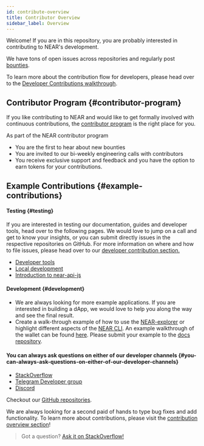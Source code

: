 ```yaml
---
id: contribute-overview
title: Contributor Overview
sidebar_label: Overview
---
```


Welcome! If you are in this repository, you are probably interested in contributing to NEAR's development.

We have tons of open issues across repositories and regularly post [bounties](https://github.com/near/bounties).

To learn more about the contribution flow for developers, please head over to the [Developer Contributions walkthrough](/docs/community/contribute/how-to-contribute).

## Contributor Program {#contributor-program}

If you like contributing to NEAR and would like to get formally involved with continuous contributions, the [contributor program](https://near.org/contributor/) is the right place for you.

As part of the NEAR contributor program

- You are the first to hear about new bounties
- You are invited to our bi-weekly engineering calls with contributors
- You receive exclusive support and feedback
  and you have the option to earn tokens for your contributions.

## Example Contributions {#example-contributions}

#### Testing {#testing}

If you are interested in testing our documentation, guides and developer tools, head over to the following pages. We would love to jump on a call and get to know your insights, or you can submit directly issues in the respective repositories on GitHub. For more information on where and how to file issues, please head over to our [developer contribution section.](/docs/community/contribute/how-to-contribute)

- [Developer tools](/docs/develop/basics/create-account)
- [Local development](/docs/develop/node/validator/running-a-node)
- [Introduction to near-api-js](/docs/develop/front-end/introduction)

#### Development {#development}

- We are always looking for more example applications. If you are interested in building a dApp, we would love to help you along the way and see the final result.
- Create a walk-through example of how to use the [NEAR-explorer](/docs/tools/near-explorer) or highlight different aspects of the [NEAR CLI](/docs/tools/near-cli). An example walkthrough of the wallet can be found [here](/docs/develop/basics/create-account). Please submit your example to the [docs repository](https://github.com/near/docs).

#### You can always ask questions on either of our developer channels {#you-can-always-ask-questions-on-either-of-our-developer-channels}

- [StackOverflow](https://stackoverflow.com/search?q=nearprotocol)
- [Telegram Developer group](https://t.me/neardev)
- [Discord](http://near.chat/)

Checkout our [GitHub repositories](https://github.com/near).

We are always looking for a second paid of hands to type bug fixes and add functionality. To learn more about contributions, please visit the [contribution overview section](/docs/community/contribute/contribute-overview)!

> Got a question?
> <a href="https://stackoverflow.com/questions/tagged/nearprotocol">
> <h8>Ask it on StackOverflow!</h8>
> </a>

